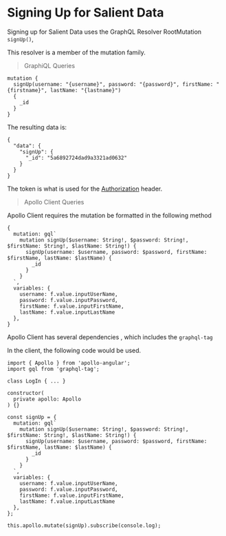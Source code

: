 # Signing Up for Salient Data

Signing up for Salient Data uses the GraphQL Resolver RootMutation `signUp()`,

This resolver is a member of the mutation family.

> GraphiQL Queries

```
mutation {
  signUp(username: "{username}", password: "{password}", firstName: "{firstname}", lastName: "{lastname}")
  {
    _id
  }
}
```

The resulting data is:

```
{
  "data": {
    "signUp": {
      "_id": "5a6892724dad9a3321ad0632"
    }
  }
}
```

The token is what is used for the [Authorization](api-headers.md) header.

> Apollo Client Queries

Apollo Client requires the mutation be formatted in the following method

    {
      mutation: gql`
        mutation signUp($username: String!, $password: String!, $firstName: String!, $lastName: String!) {
          signUp(username: $username, password: $password, firstName: $firstName, lastName: $lastName) {
            _id
          }
        }
      `,
      variables: {
        username: f.value.inputUserName,
        password: f.value.inputPassword,
        firstName: f.value.inputFirstName,
        lastName: f.value.inputLastName
      },
    }

Apollo Client has several dependencies , which includes the `graphql-tag`

In the client, the following code would be used.

    import { Apollo } from 'apollo-angular';
    import gql from 'graphql-tag';

    class LogIn { ... }

    constructor(
      private apollo: Apollo
    ) {}

    const signUp = {
      mutation: gql`
        mutation signUp($username: String!, $password: String!, $firstName: String!, $lastName: String!) {
          signUp(username: $username, password: $password, firstName: $firstName, lastName: $lastName) {
            _id
          }
        }
      `,
      variables: {
        username: f.value.inputUserName,
        password: f.value.inputPassword,
        firstName: f.value.inputFirstName,
        lastName: f.value.inputLastName
      },
    };

    this.apollo.mutate(signUp).subscribe(console.log);

 

